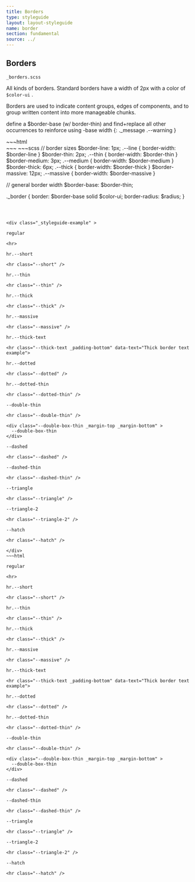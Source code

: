 ```yaml
---
title: Borders
type: styleguide
layout: layout-styleguide
name: border
section: fundamental
source: ../
---
```



<main markdown="1">

## Borders

`_borders.scss`

All kinds of borders. Standard borders have a width of 2px with a color of `$color-ui` .

Borders are used to indicate content groups, edges of components, and to group written content into more manageable chunks.

define a $border-base (w/ border-thin) and find+replace all other occurrences to reinforce using -base width
{: ._message .--warning }

<div class="_styleguide-example">
  <div class="_grid-five">
    <div class="_box --p4 _border --line _color-border-main _color-bg-white">
    </div>
    <div class="_box --p4 _border --thin _color-border-main _color-bg-white">
    </div>
    <div class="_box --p4 _border --base _color-border-main _color-bg-white">
    </div>
    <div class="_box --p4 _border --thick _color-border-main _color-bg-white">
    </div>
    <div class="_box --p4 _border --massive _color-border-main _color-bg-white">
    </div>
  </div>
</div>
~~~html
<div class="_grid-five">
  <div class="_box --p4 _border --line _color-bg-white">
  </div>
  <div class="_box --p4 _border --thin _color-bg-white">
  </div>
  <div class="_box --p4 _border --base _color-bg-white">
  </div>
  <div class="_box --p4 _border --thick _color-bg-white">
  </div>
  <div class="_box --p4 _border --massive _color-bg-white">
  </div>
</div>
~~~
~~~scss
// border sizes
$border-line: 1px;      .--line { border-width: $border-line }
$border-thin: 2px;      .--thin { border-width: $border-thin }
$border-medium: 3px;    .--medium { border-width: $border-medium }
$border-thick: 6px;     .--thick { border-width: $border-thick }
$border-massive: 12px;  .--massive { border-width: $border-massive }

// general border width
$border-base: $border-thin;

._border {
  border: $border-base solid $color-ui;
  border-radius: $radius;
}
~~~



<div class="_styleguide-example" >
  
regular

<hr>

hr.--short

<hr class="--short" />

hr.--thin

<hr class="--thin" />

hr.--thick

<hr class="--thick" />

hr.--massive

<hr class="--massive" />

hr.--thick-text

<hr class="--thick-text _padding-bottom" data-text="Thick border text example">

hr.--dotted

<hr class="--dotted" />

hr.--dotted-thin

<hr class="--dotted-thin" />

--double-thin

<hr class="--double-thin" />

<div class="--double-box-thin _margin-top _margin-bottom" >
  --double-box-thin
</div>

--dashed

<hr class="--dashed" />

--dashed-thin

<hr class="--dashed-thin" />

--triangle

<hr class="--triangle" />

--triangle-2

<hr class="--triangle-2" />

--hatch

<hr class="--hatch" />

</div>
~~~html

regular

<hr>

hr.--short

<hr class="--short" />

hr.--thin

<hr class="--thin" />

hr.--thick

<hr class="--thick" />

hr.--massive

<hr class="--massive" />

hr.--thick-text

<hr class="--thick-text _padding-bottom" data-text="Thick border text example">

hr.--dotted

<hr class="--dotted" />

hr.--dotted-thin

<hr class="--dotted-thin" />

--double-thin

<hr class="--double-thin" />

<div class="--double-box-thin _margin-top _margin-bottom" >
  --double-box-thin
</div>

--dashed

<hr class="--dashed" />

--dashed-thin

<hr class="--dashed-thin" />

--triangle

<hr class="--triangle" />

--triangle-2

<hr class="--triangle-2" />

--hatch

<hr class="--hatch" />
~~~

</main>


